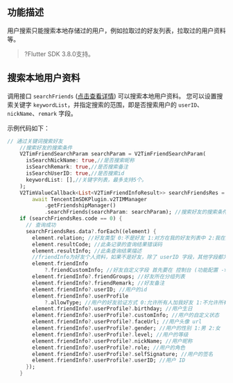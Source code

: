 ## 功能描述
用户搜索只能搜索本地存储过的用户，例如拉取过的好友列表，拉取过的用户资料等。

>?Flutter SDK 3.8.0支持。

## 搜索本地用户资料
调用接口 `searchFriends` ([点击查看详情](https://comm.qq.com/im/doc/flutter/zh/SDKAPI/Api/V2TIMFriendshipManager/searchFriends.html)) 可以搜索本地用户资料。
您可以设置搜索关键字 `keywordList`，并指定搜索的范围，即是否搜索用户的 `userID`、`nickName`、`remark` 字段。

示例代码如下：



```dart
// 通过关键词搜索好友
    //搜索好友的搜索条件
    V2TimFriendSearchParam searchParam = V2TimFriendSearchParam(
      isSearchNickName: true,//是否搜索昵称
      isSearchRemark: true,//是否搜索备注
      isSearchUserID: true,//是否搜索id
      keywordList: [],//关键字列表，最多支持5个。
    );
    V2TimValueCallback<List<V2TimFriendInfoResult>> searchFriendsRes =
        await TencentImSDKPlugin.v2TIMManager
            .getFriendshipManager()
            .searchFriends(searchParam: searchParam); //搜索好友的搜索条件
    if (searchFriendsRes.code == 0) {
      // 查询成功
      searchFriendsRes.data?.forEach((element) {
        element.relation; //好友类型 0:不是好友 1:对方在我的好友列表中 2:我在对方的好友列表中 3:互为好友
        element.resultCode; //此条记录的查询结果错误码
        element.resultInfo; //此条查询结果描述
        //friendInfo为好友个人资料，如果不是好友，除了 userID 字段，其他字段都为空
        element.friendInfo
            ?.friendCustomInfo; //好友自定义字段 首先要在 控制台 (功能配置 -> 好友自定义字段) 配置好友自定义字段，然后再调用接口进行设置
        element.friendInfo?.friendGroups; //好友所在分组列表
        element.friendInfo?.friendRemark; //好友备注
        element.friendInfo?.userID; //用户的id
        element.friendInfo?.userProfile
            ?.allowType; //用户的好友验证方式 0:允许所有人加我好友 1:不允许所有人加我好友 2:加我好友需我确认
        element.friendInfo?.userProfile?.birthday; //用户生日
        element.friendInfo?.userProfile?.customInfo; //用户的自定义状态
        element.friendInfo?.userProfile?.faceUrl; //用户头像 url
        element.friendInfo?.userProfile?.gender; //用户的性别 1:男 2:女
        element.friendInfo?.userProfile?.level; //用户的等级
        element.friendInfo?.userProfile?.nickName; //用户昵称
        element.friendInfo?.userProfile?.role; //用户的角色
        element.friendInfo?.userProfile?.selfSignature; //用户的签名
        element.friendInfo?.userProfile?.userID; //用户 ID
      });
    }
```



